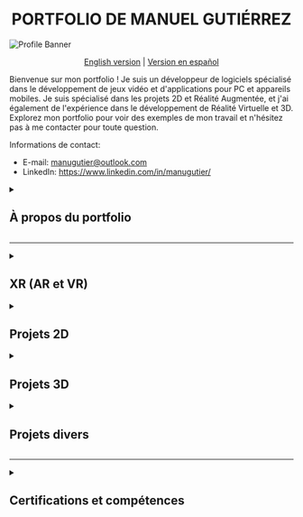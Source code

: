 <h1 align="center">PORTFOLIO DE MANUEL GUTIÉRREZ</h1>

![Profile Banner](https://user-images.githubusercontent.com/89094000/224618817-b6034161-aafe-46d4-bd9b-26e75057c7da.png)

<div align="center"><a href="README.md">English version</a> | <a href="README.es.md">Version en español</a></div>

<p> Bienvenue sur mon portfolio ! Je suis un développeur de logiciels spécialisé dans le développement de jeux vidéo et d'applications pour PC et appareils mobiles. Je suis spécialisé dans les projets 2D et Réalité Augmentée, et j'ai également de l'expérience dans le développement de Réalité Virtuelle et 3D. Explorez mon portfolio pour voir des exemples de mon travail et n'hésitez pas à me contacter pour toute question.</p>

Informations de contact:

- E-mail: manugutier@outlook.com
- LinkedIn: https://www.linkedin.com/in/manugutier/
</p>

<details>
<summary><h2>À propos du portfolio</h2></summary>

Mon portfolio est organisé en quatre catégories : XR (AR/VR), 2D, 3D et projets divers. Chaque jeu/application est étiqueté avec l'un des trois statuts :

- Publié : Le jeu/l'application a été publié sur une plateforme déterminée ou livré directement au client.
- Prototype : Le projet a une certaine fonctionnalité qui peut être utilisée dans des projets futurs ou a été créé à des fins d'apprentissage.
- En cours : Le projet est actuellement en cours de développement et est prévu pour une sortie dans le futur. </p>

En plus du statut du projet, chaque élément précisera le moteur de jeu utilisé pour son développement, qu'il s'agisse d'un effort collaboratif ou indépendant, mon rôle/contribution, et la période de sa sortie.

Vous pouvez cliquer/toucher sur les images du projet pour être redirigé vers une démo.
</details>

--------------------------

<details>
<summary><h2>XR (AR et VR)</h2></summary>
<h2 align="center">Honduras Ancestral </h2>

[![Regarder la vidéo](https://user-images.githubusercontent.com/89094000/224602828-5880e883-e5a8-4d52-a280-630366620999.png)](https://www.linkedin.com/feed/update/urn:li:activity:7040070646256521216/)

<p>"Honduras Ancestral" est une application de Réalité Augmentée créée dans le cadre d'un effort collaboratif avec Realidad Virtual Honduras et commissionnée par CANATURH. L'application permet aux utilisateurs d'explorer l'histoire et la culture du Honduras de manière unique et passionnante.

L'application se concentre sur deux sites touristiques historiques du Honduras : les Ruines de Copan et la Forteresse de San Fernando de Omoa. En utilisant des marqueurs d'image sur ces sites, les utilisateurs peuvent donner vie à des personnages historiques et à des monuments de la culture de ces endroits et capturer des souvenirs uniques à travers des photos et des vidéos.

Le but de Honduras Ancestral est d'inspirer les utilisateurs à approfondir leur connaissance et leur appréciation du patrimoine culturel du Honduras et de l'Amérique Centrale.

- Site web : https://www.hondurasancestral.com/
- Play Store : https://play.google.com/store/apps/details?id=com.VRHonduras.HondurasAncestral
- App Store : https://apps.apple.com/hn/app/honduras-ancestral/id1669387406
</p>

    Statut : Publié
    Moteur : Unity
    Type de projet : collaboratif
    Contribution : fonctionnalité AR, fonctionnalité UI, prototypage d'interaction AR, programmation
    Période : février 2023

<h2 align="center">Montagnes Russes BCIE</h2>

[![Regarder la vidéo](https://user-images.githubusercontent.com/89094000/198506478-06c4411a-fa19-4091-aeb7-22f3573a5549.png)](https://www.linkedin.com/posts/realidad-virtual-honduras_proyecto-bcie-vr-activity-6986455961334902785-_EOO?utm_source=share&utm_medium=member_desktop)

<p>Une expérience de réalité virtuelle créée en collaboration avec Realidad Virtual Honduras pour la BCIE (Banque Centraméricaine d'Intégration Économique). L'expérience présente une montagnes russes avec 6 stations, chacune représentant un diorama des projets réalisés par la BCIE dans chacun des pays d'Amérique Centrale, comprenant des données pertinentes sur ces projets.

Ce projet a été développé comme un advergame pour être présenté lors d'événements organisés par la BCIE.
</p>

    Statut : Publié
    Moteur : Unity
    Type de projet : collaboratif  
    Contribution : Blocking/blockout, logique et programmation de la physique, conception de scènes/niveaux
    Période : septembre 2022

<h2 align="center">Portail AR</h2>

[![Regarder la vidéo](https://img.youtube.com/vi/CleX8_8_PDM/maxresdefault.jpg)](https://youtu.be/CleX8_8_PDM)

<p>Un projet créé à des fins pédagogiques. L'application utilise la caméra pour détecter des surfaces planes dans le monde réel. Une fois que ces surfaces planes sont détectées, l'utilisateur peut instancier un portail avec 3 environnements différents disponibles (dans ce projet, des zones de maison sont présentées).

Le portail fonctionne dans les deux sens, l'utilisateur peut entrer dans l'environnement numérique par l'avant ou l'arrière, et sortir également par l'un ou l'autre côté. L'utilisateur peut également sortir (détruire) l'environnement en appuyant sur le bouton pertinent, ce qui lui permet de placer le Portail AR à différentes positions.

En outre, l'outil de localisation d'Unity a été utilisé pour ajouter la prise en charge des langues en anglais, espagnol et français.
</p>

    Statut: Prototype
    Moteur: Unity
    Type de projet: Indépendant
    Contribution: Programmation, Shaders, Design, UI, Traduction
    Période: Août 2022
</details>

<details>
<summary><h2>Projets 2D</h2></summary></h2>

<h2 align="center">Personnalisation des personnages</h2>

[![Regarder la vidéo](https://img.youtube.com/vi/uaw7ap6sOME/maxresdefault.jpg)](https://youtu.be/uaw7ap6sOME)

<p>Il s'agit d'un prototype pour une interface de personnalisation de personnages. Toute la fonctionnalité peut être réutilisée et adaptée à différents projets 2D où des personnages ou des objets peuvent nécessiter une personnalisation.

Ce prototype a traversé deux versions : la première gérait la personnalisation en créant des sprites à partir de textures en temps réel (via le code) et PlayerPrefs était utilisé pour enregistrer la progression. La deuxième version, beaucoup plus optimale, gère la personnalisation et la progression grâce à des scriptable objects; une refonte complète du système de personnalisation a été réalisée pour que cela soit possible, facilitant l'ajout de plus d'éléments personnalisables dans ce projet 2D ou dans un projet différent.

Le prototype utilise également la date et l'heure du système pour gérer un cycle jour/nuit, en changeant la couleur ambiante en fonction de l'heure de la journée. De plus, un système de magasin et d'inventaire a été créé.

Ce projet montre également l'utilisation d'une vue de défilement dynamique pour générer des boutons qui représentent différentes options de personnalisation en fonction des choix du joueur. Cette fonctionnalité permet aux joueurs de naviguer de manière pratique dans les options de personnalisation disponibles, améliorant ainsi l'expérience utilisateur globale. En générant de manière dynamique des boutons correspondant à des fonctionnalités personnalisables spécifiques, cette fonctionnalité de vue de défilement est un exemple excellent de la façon d'améliorer l'utilisabilité d'un jeu en implémentant une conception d'interface utilisateur pratique et efficace.

Bien qu'il y ait encore de la place pour amélioration, comme l'amélioration des visuels de l'interface utilisateur, le potentiel de cette fonctionnalité est passionnant, et un développement ultérieur ne fera qu'améliorer ses possibilités.
</p>

    Statut : Prototype
    Moteur : Unity
    Type de projet : indépendant
    Contribution : tout
    Période : mars 2023

<h2 align="center">Owl Party (Nom provisoire)</h2>

[![Regarder la vidéo](https://img.youtube.com/vi/OS6xDnV0QVA/maxresdefault.jpg)](https://youtu.be/OS6xDnV0QVA)

<p>Ce jeu passionnant est prévu pour être lancé à la fois sur PC et sur consoles, offrant aux joueurs une gamme d'options de gameplay. Avec un mode campagne et un mode versus, les joueurs pourront choisir leur style de jeu préféré. Dans le mode versus, le but est de faire tomber les adversaires hors de la scène, offrant un défi passionnant pour les joueurs. Pour garantir une expérience unique pour chaque joueur, il y aura une gamme d'options de personnalisation disponibles pour les personnages, comme le montrent les visuels accompagnants. Que vous jouiez seul ou avec des amis, ce jeu est sûr de fournir des heures de divertissement pour les joueurs de tous les niveaux.</p>

[![Regarder la vidéo](https://img.youtube.com/vi/G3LQ4F9yeL0/maxresdefault.jpg)](https://youtu.be/G3LQ4F9yeL0)

    Statut : En cours
    Moteur : Unity
    Type de projet : indépendant
    Contribution : tout
    Période : Pause

<h2 align="center">Internet Guardians</h2>

[![Banner_Thumbnail](https://user-images.githubusercontent.com/89094000/198503898-d2ba4be1-6c76-4974-a6b6-f3bb8ee56d65.png)](https://gutier.itch.io/internet-guardians)

<p>Prenez le rôle d'un gardien solitaire ou faites équipe avec un ami pour protéger Internet des bugs malveillants dans ce jeu de shoot 'em up passionnant ! En naviguant dans le cyberespace, votre mission est de déboguer Internet et de récupérer des fichiers perdus, en gagnant des points et des médailles Internet en cours de route.

Créé pour la #OperaGXGameJam organisée par Game Jolt, ce jeu a été conçu autour du thème "OVNIs et Internet" et développé dans un délai de deux semaines. Pour assurer une expérience entièrement immersive, tous les actifs du jeu ont été créés par moi-même.

- Jouez-y sur on itch.io: https://gutier.itch.io/internet-guardians
- Jouez-y sur Game Jolt: https://gamejolt.com/games/internetguardians/637967
</p>

    Statut: Publié
    Moteur: GameMaker Studio 2
    Type de projet: indépendant
    Contribution: tout
    Période: août 2021

<h2 align="center">Prototype de stratégie 2D</h2>

[![Regarder la vidéo](https://img.youtube.com/vi/KqAdgOjmlNc/maxresdefault.jpg)](https://youtu.be/KqAdgOjmlNc)

<p>Ce projet est un prototype de jeu de stratégie tour par tour en multijoueur local en 2D. Il a été développé en collaboration avec le cours "Le Guide Ultime pour faire un jeu de stratégie en 2D sur Unity" sur Udemy, dirigé par Blackthornprod. Les caractéristiques notables du projet comprennent un système de casernes, le suivi des unités et des statistiques (avec des statistiques uniques pour chaque classe), des mécaniques de combat au tour par tour, des animations soigneusement conçues, des effets sonores immersifs et des illustrations détaillées. Ces fonctionnalités travaillent ensemble pour créer une expérience de jeu immersive et interactive pour les joueurs.</p>

    Statut: Prototype
    Moteur: Unity
    Type de projet: indépendant
    Contribution: tout
    Période: février 2021

<h2 align="center">Introdos D</h2>

[![Regarder la vidéo](https://img.youtube.com/vi/FHEM14KuGVg/maxresdefault.jpg)](https://youtu.be/FHEM14KuGVg)

<p>Ce prototype a été créé dans le cadre de mon parcours de développement de jeux vidéo et a été réalisé en collaboration avec le cours "Introduction à Unity pour les jeux vidéo 2D" de Juan Diego Vázquez Moreno sur Domestika. Le projet met en œuvre des mécaniques de plateforme et de hack and slash en 2D, offrant une opportunité pour moi d'apprendre les principes fondamentaux du développement de jeux vidéo par l'expérience pratique. Ce prototype représente une étape importante dans mon parcours de développement de jeux vidéo et m'a fourni une base solide sur laquelle construire.</p>

    Statut: Prototype
    Moteur: Unity
    Type de projet: indépendant
    Contribution: programmation, conception, animations
    Période: juillet 2020

</details>

<details>
<summary><h2>Projets 3D</h2></summary></h2>

<h2 align="center">Prototypes du Unity Junior Programmer Pathway</h2>

[![unity-junior-programmer](https://user-images.githubusercontent.com/89094000/198504459-3e206eed-8f33-4704-a7c0-12c6902d9fa5.png)](https://learn.unity.com/pathway/junior-programmer)

<p>Ces projets ont été développés dans le but d'apprendre et de comprendre les concepts clés et les sujets du développement de jeux vidéo. Bien que la conception et les mécanismes puissent être simples, ils servent d'exemples pratiques des principes appris tout au long du cours d'étude. En mettant en œuvre les concepts appris de manière pratique, ces projets fournissent une précieuse expérience pratique et contribuent à consolider la compréhension des sujets abordés. Grâce à l'expérimentation, à l'itération et à l'application des connaissances théoriques, ces projets servent d'étapes vers des jeux plus complexes et polis à l'avenir.

- Profil Unity (avec des prototypes): https://learn.unity.com/u/manugutier
- Insigne certifié: https://www.credly.com/badges/e29487e5-bd85-4305-8ca0-d99342828614/public_url
</p>

    Statut: Prototype
    Moteur: Unity
    Type de projet: indépendant
    Contribution: programmation, conception
    Période: novembre 2021

</details>

<details>
<summary><h2>Projets divers</h2></summary></h2>

<h2 align="center">Boo — Rencontres. Amis. Chat.</h2>

![Boo — Rencontres. Amis. Chat.](https://user-images.githubusercontent.com/89094000/224623479-2cd5aa5f-5767-4362-a0ee-dd61689ce931.jpeg)

<p>Boo est une application mobile qui utilise l'indicateur de type de personnalité Myers-Briggs (MBTI) et d'autres éléments de psychologie pour connecter ses utilisateurs dans le monde entier.

Dans le développement de l'application, mon rôle était celui de Traducteur et Relecteur. Plus précisément, j'étais responsable de traduire et de corriger le contenu en anglais vers l'espagnol et le français, en veillant à ce que chaque chaîne de caractères soit localisée avec précision pour répondre aux normes de la langue cible. Au total, j'ai contribué à 21 035 mots traduits et à 22 353 mots dans les langues cibles.

- Site web: https://boo.world/
- Play Store: https://play.google.com/store/apps/details?id=enterprises.dating.boo&hl=en&gl=US
- App Store: https://apps.apple.com/us/app/boo-dating-friends-chat/id1498407272
</p>

    Statut: Publié
    Moteur: Crowdin
    Type de projet: collaboratif
    Contribution: traduction
    Période: octobre 2021

</details>

--------------------------

<details>
<summary><h2>Certifications et compétences</h2></summary></h2>

Certifications liées au développement de logiciels et de jeux (classées par date de délivrance):
- [Conception avancée de jeux vidéo RPG avec Unity](https://www.domestika.org/fr/certificates/6f981ad72269690a1c56f7ba732179dd) - Juan Diego Vázquez Moreno à Domestika
- [Salesforce Platform App Builder](https://trailhead.salesforce.com/en/credentials/certification-detail-print/?searchString=NaXIgsLnW4H+rr2y23Mcm25BlqlnBRZFpNZOZFSl9eZc9ydpkrBfP0TkJag1lEih) - Salesforce
- [Unity Junior Programmer](https://www.credly.com/badges/e29487e5-bd85-4305-8ca0-d99342828614/public_url) - Unity Learn
- [Le Guide Ultime pour faire un jeu de stratégie en 2D sur Unity](https://www.udemy.com/certificate/UC-04a2331b-308f-41ca-adec-328ebff7d179/) - Blackthornprod à Udemy
- [Unity pratique: jeu de plateforme 2D](https://www.linkedin.com/learning/certificates/f8e62526bd5c15cb0433dc30517d1112f50ca6116be1a717f51ef9a3321ef6ac?trk=backfilled_certificate&lipi=urn%3Ali%3Apage%3Ad_flagship3_profile_view_base_certifications_details%3BQ9Lim9EcSSqaQbvz%2F5GGqA%3D%3D) - LinkedIn
- [Introduction à Unity pour jeux vidéo en 2D](https://www.domestika.org/fr/certificates/c59950c75f857e4993c5afb7eb94b6fb) - Juan Diego Vázquez Moreno à Domestika
- Introduction à la conception de jeux - Miríadax

Certifications divers:
- Astronomie de base - ASTRO
- Bases du marketing numérique - IAB Spain

Langues:
- Espagnol (natif)
- Anglais (C1)
- Français (B2)
</details>
